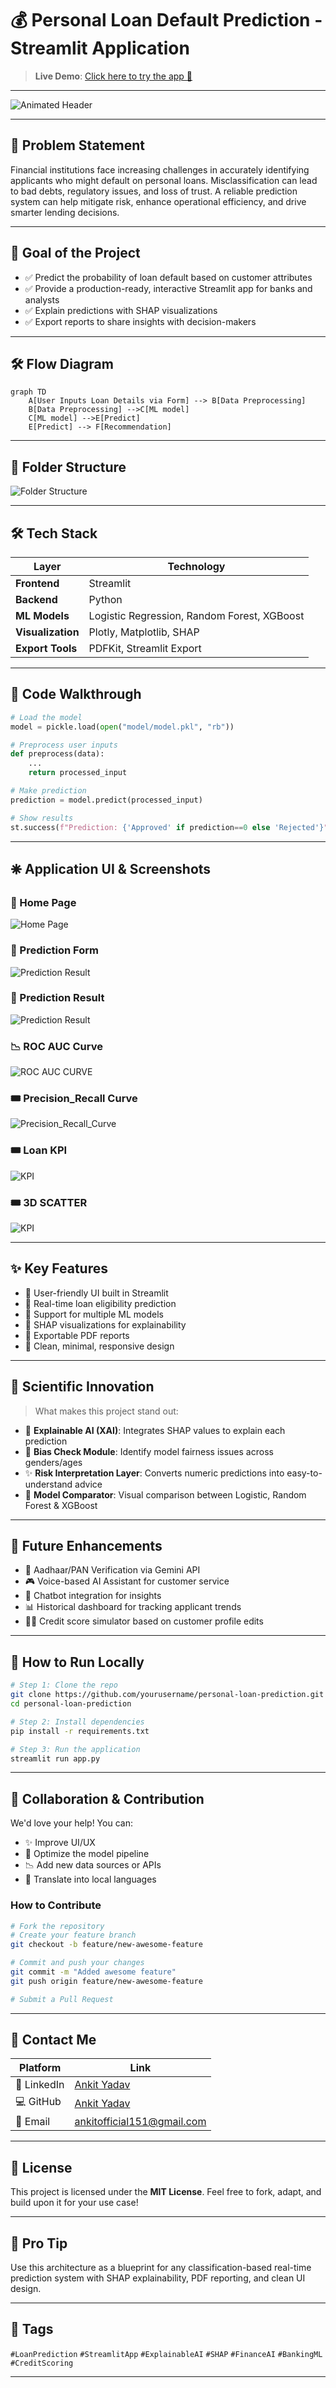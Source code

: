 # 💰 Personal Loan Default Prediction - Streamlit Application

> **Live Demo**: [Click here to try the app 🚀](https://personalloanprediction.streamlit.app/)

---

![Animated Header](assets/header.png)

---

## 🧹 Problem Statement

Financial institutions face increasing challenges in accurately identifying applicants who might default on personal loans. Misclassification can lead to bad debts, regulatory issues, and loss of trust. A reliable prediction system can help mitigate risk, enhance operational efficiency, and drive smarter lending decisions.

---

## 🎯 Goal of the Project

- ✅ Predict the probability of loan default based on customer attributes
- ✅ Provide a production-ready, interactive Streamlit app for banks and analysts
- ✅ Explain predictions with SHAP visualizations
- ✅ Export reports to share insights with decision-makers

---

## 🛠️ Flow Diagram

```mermaid
graph TD
    A[User Inputs Loan Details via Form] --> B[Data Preprocessing]
    B[Data Preprocessing] -->C[ML model]
    C[ML model] -->E[Predict] 
    E[Predict] --> F[Recommendation]
```

---

## 📂 Folder Structure

![Folder Structure](assets/folder_structure.png)

---

## 🛠️ Tech Stack

| Layer             | Technology                      |
|------------------|----------------------------------|
| **Frontend**     | Streamlit                        |
| **Backend**      | Python                           |
| **ML Models**    | Logistic Regression, Random Forest, XGBoost |
| **Visualization**| Plotly, Matplotlib, SHAP         |
| **Export Tools** | PDFKit, Streamlit Export         |

---

## 🧠 Code Walkthrough

```python
# Load the model
model = pickle.load(open("model/model.pkl", "rb"))

# Preprocess user inputs
def preprocess(data):
    ...
    return processed_input

# Make prediction
prediction = model.predict(processed_input)

# Show results
st.success(f"Prediction: {'Approved' if prediction==0 else 'Rejected'}")
```

---

## 🞼 Application UI & Screenshots

### 🔘 Home Page

![Home Page](assets/home.png)

### 🔢 Prediction Form

![Prediction Result](assets/loan_form.png)

### 🔢 Prediction Result

![Prediction Result](assets/result.png)

### 📉 ROC AUC Curve

![ROC AUC CURVE](assets/roc.png)

### 🎟️ Precision_Recall Curve

![Precision_Recall_Curve](assets/precsion_recall.png)

### 🎟️ Loan KPI

![KPI](assets/kpi.png)

### 🎟️ 3D SCATTER

![KPI](assets/scatter.png)

---

## ✨ Key Features

- 🔹 User-friendly UI built in Streamlit
- 🔹 Real-time loan eligibility prediction
- 🔹 Support for multiple ML models
- 🔹 SHAP visualizations for explainability
- 🔹 Exportable PDF reports
- 🔹 Clean, minimal, responsive design

---

## 🔮 Scientific Innovation

> What makes this project stand out:

- 🧠 **Explainable AI (XAI)**: Integrates SHAP values to explain each prediction
- 🧬 **Bias Check Module**: Identify model fairness issues across genders/ages
- ✨ **Risk Interpretation Layer**: Converts numeric predictions into easy-to-understand advice
- 🚀 **Model Comparator**: Visual comparison between Logistic, Random Forest & XGBoost

---

## 🚀 Future Enhancements

- 🚀 Aadhaar/PAN Verification via Gemini API
- 🎮 Voice-based AI Assistant for customer service
- 🤖 Chatbot integration for insights
- 📊 Historical dashboard for tracking applicant trends
- 👨‍📈 Credit score simulator based on customer profile edits

---

## 🚧 How to Run Locally

```bash
# Step 1: Clone the repo
git clone https://github.com/yourusername/personal-loan-prediction.git
cd personal-loan-prediction

# Step 2: Install dependencies
pip install -r requirements.txt

# Step 3: Run the application
streamlit run app.py
```

---

## 🧳 Collaboration & Contribution

We'd love your help! You can:

- ✨ Improve UI/UX
- 🧠 Optimize the model pipeline
- 📉 Add new data sources or APIs
- 🤝 Translate into local languages

### How to Contribute

```bash
# Fork the repository
# Create your feature branch
git checkout -b feature/new-awesome-feature

# Commit and push your changes
git commit -m "Added awesome feature"
git push origin feature/new-awesome-feature

# Submit a Pull Request
```

---

## 📢 Contact Me

| Platform       | Link                                    |
|----------------|------------------------------------------|
| 💼 LinkedIn    | [Ankit Yadav](https://www.linkedin.com/in/ankityadav-datasolver/) |
| 💻 GitHub      | [Ankit Yadav](https://github.com/ankityadav-problemsolver/)             |
| 📧 Email       | <ankitofficial151@gmail.com>                 |

---

## 📄 License

This project is licensed under the **MIT License**. Feel free to fork, adapt, and build upon it for your use case!

---

## 💎 Pro Tip

Use this architecture as a blueprint for any classification-based real-time prediction system with SHAP explainability, PDF reporting, and clean UI design.

---

## 🔹 Tags

`#LoanPrediction` `#StreamlitApp` `#ExplainableAI` `#SHAP` `#FinanceAI` `#BankingML` `#CreditScoring`

---
